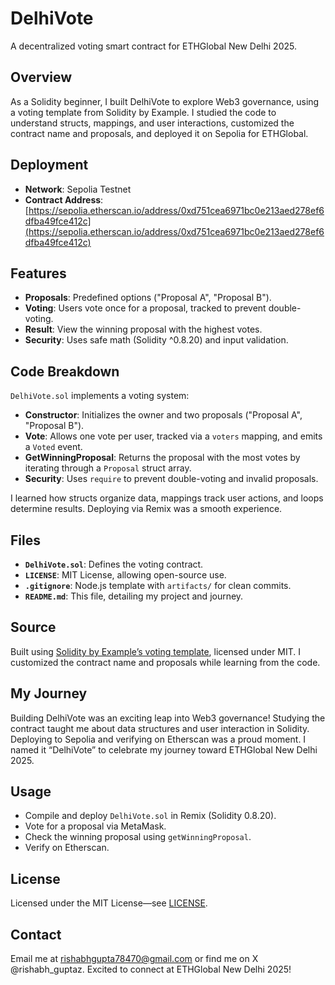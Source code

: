 # DelhiVote
A decentralized voting smart contract for ETHGlobal New Delhi 2025.

## Overview
As a Solidity beginner, I built DelhiVote to explore Web3 governance, using a voting template from Solidity by Example. I studied the code to understand structs, mappings, and user interactions, customized the contract name and proposals, and deployed it on Sepolia for ETHGlobal.

## Deployment
- **Network**: Sepolia Testnet
- **Contract Address**: [https://sepolia.etherscan.io/address/0xd751cea6971bc0e213aed278ef6dfba49fce412c](https://sepolia.etherscan.io/address/0xd751cea6971bc0e213aed278ef6dfba49fce412c)

## Features
- **Proposals**: Predefined options ("Proposal A", "Proposal B").
- **Voting**: Users vote once for a proposal, tracked to prevent double-voting.
- **Result**: View the winning proposal with the highest votes.
- **Security**: Uses safe math (Solidity ^0.8.20) and input validation.

## Code Breakdown
`DelhiVote.sol` implements a voting system:                                                 
- **Constructor**: Initializes the owner and two proposals ("Proposal A", "Proposal B").
- **Vote**: Allows one vote per user, tracked via a `voters` mapping, and emits a `Voted` event.
- **GetWinningProposal**: Returns the proposal with the most votes by iterating through a `Proposal` struct array.
- **Security**: Uses `require` to prevent double-voting and invalid proposals.

I learned how structs organize data, mappings track user actions, and loops determine results. Deploying via Remix was a smooth experience.

## Files
- **`DelhiVote.sol`**: Defines the voting contract.
- **`LICENSE`**: MIT License, allowing open-source use.
- **`.gitignore`**: Node.js template with `artifacts/` for clean commits.
- **`README.md`**: This file, detailing my project and journey.

## Source
Built using [Solidity by Example’s voting template](https://docs.soliditylang.org/en/latest/solidity-by-example.html#voting), licensed under MIT. I customized the contract name and proposals while learning from the code.
  
## My Journey
Building DelhiVote was an exciting leap into Web3 governance! Studying the contract taught me about data structures and user interaction in Solidity. Deploying to Sepolia and verifying on Etherscan was a proud moment. I named it “DelhiVote” to celebrate my journey toward ETHGlobal New Delhi 2025.

## Usage
- Compile and deploy `DelhiVote.sol` in Remix (Solidity 0.8.20).
- Vote for a proposal via MetaMask.
- Check the winning proposal using `getWinningProposal`.
- Verify on Etherscan.

## License
Licensed under the MIT License—see [LICENSE](LICENSE).

## Contact
Email me at rishabhgupta78470@gmail.com or find me on X @rishabh_guptaz. Excited to connect at ETHGlobal New Delhi 2025!
